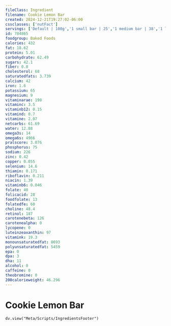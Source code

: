 ```yaml
---
fileClass: Ingredient
filename: Cookie Lemon Bar
created: 2024-12-21T19:27:02-06:00
cssclasses: ['nutFact']
servings: ['Default | 100g','1 small bar | 25','1 medium bar | 38','1 large bar | 56']
id: 784865
foodgroup: Baked Foods
calories: 432
fat: 18.62
protein: 5.01
carbohydrate: 62.49
sugars: 42.1
fiber: 0.8
cholesterol: 68
saturatedfats: 3.739
calcium: 42
iron: 1.6
potassium: 65
magnesium: 9
vitaminarae: 198
vitaminc: 3.5
vitaminb12: 0.15
vitamind: 0.7
vitamine: 2.07
netcarbs: 61.69
water: 12.88
omega3s: 14
omega6s: 4966
pralscore: 3.076
phosphorus: 75
sodium: 226
zinc: 0.42
copper: 0.055
selenium: 14.6
thiamin: 0.171
riboflavin: 0.211
niacin: 1.39
vitaminb6: 0.046
folate: 40
folicacid: 28
foodfolate: 13
folatedfe: 60
choline: 48.4
retinol: 187
carotenebeta: 126
carotenealpha: 0
lycopene: 0
luteinzeaxanthin: 97
vitamink: 19.3
monounsaturatedfat: 8693
polyunsaturatedfat: 5459
epa: 0
dpa: 3
dha: 11
alcohol: 0
caffeine: 0
theobromine: 0
200calorieweight: 46.296
---
```


# Cookie Lemon Bar

```dataviewjs
dv.view("Meta/Scripts/IngredientsFooter")
```